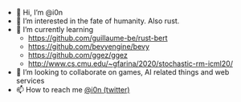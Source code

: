  - 👋 Hi, I’m @i0n
 - 👀 I’m interested in the fate of humanity. Also rust.
 - 🌱 I’m currently learning 
 	 - https://github.com/guillaume-be/rust-bert
	 - https://github.com/bevyengine/bevy 
	 - https://github.com/ggez/ggez
	 - http://www.cs.cmu.edu/~gfarina/2020/stochastic-rm-icml20/
 - 💞️ I’m looking to collaborate on games, AI related things and web services
 - 📫 How to reach me [@i0n (twitter)](https://twitter.com/i0n)

<!---
i0n/i0n is a ✨ special ✨ repository because its `README.md` (this file) appears on your GitHub profile.
You can click the Preview link to take a look at your changes.
--->
